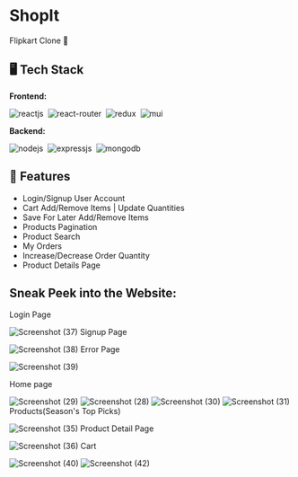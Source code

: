 # ShopIt
Flipkart Clone 🚀

## 🖥️ Tech Stack
**Frontend:**

![reactjs](https://img.shields.io/badge/React-20232A?style=for-the-badge&logo=react&logoColor=61DAFB)&nbsp;
![react-router](https://img.shields.io/badge/React_Router-CA4245?style=for-the-badge&logo=react-router&logoColor=white)&nbsp;
![redux](https://img.shields.io/badge/Redux-593D88?style=for-the-badge&logo=redux&logoColor=white)&nbsp;
![mui](https://img.shields.io/badge/Material--UI-0081CB?style=for-the-badge&logo=material-ui&logoColor=white)&nbsp;

**Backend:**

![nodejs](https://img.shields.io/badge/Node.js-43853D?style=for-the-badge&logo=node.js&logoColor=white)&nbsp;
![expressjs](https://img.shields.io/badge/Express.js-000000?style=for-the-badge&logo=express&logoColor=white)&nbsp;
![mongodb](https://img.shields.io/badge/MongoDB-4EA94B?style=for-the-badge&logo=mongodb&logoColor=white)&nbsp;

## 🚀 Features
- Login/Signup User Account
- Cart Add/Remove Items | Update Quantities
- Save For Later Add/Remove Items
- Products Pagination 
- Product Search
- My Orders 
- Increase/Decrease Order Quantity
- Product Details Page
 
 ## Sneak Peek into the Website:
 Login Page
 
 
 ![Screenshot (37)](https://github.com/meghanareddy1808/ShoppIt/assets/108571707/9f8ce721-a322-4696-a99c-7155ee3a4b9a)
 Signup Page
 
 
 ![Screenshot (38)](https://github.com/meghanareddy1808/ShoppIt/assets/108571707/6d76d1e6-ac62-49e7-bcbb-a56bcd72c7d4)
 Error Page
 
 ![Screenshot (39)](https://github.com/meghanareddy1808/ShoppIt/assets/108571707/f6b7b0ba-adf2-4d3c-abd5-2720894821b5)

Home page


![Screenshot (29)](https://github.com/meghanareddy1808/ShoppIt/assets/108571707/d862f28d-5a15-4567-807d-2dea35e142cd)
![Screenshot (28)](https://github.com/meghanareddy1808/ShoppIt/assets/108571707/1becacbe-d188-4686-b6da-e12d85c520a6)
![Screenshot (30)](https://github.com/meghanareddy1808/ShoppIt/assets/108571707/85cfa843-ec6e-43bf-b081-cf52321377bf)
![Screenshot (31)](https://github.com/meghanareddy1808/ShoppIt/assets/108571707/66b5443a-6c71-419d-877f-eed7269569b9)
Products(Season's Top Picks)


![Screenshot (35)](https://github.com/meghanareddy1808/ShoppIt/assets/108571707/f0fa1d5b-ae5e-4a97-81f3-62d23ad7f4fc)
Product Detail Page


![Screenshot (36)](https://github.com/meghanareddy1808/ShoppIt/assets/108571707/ec896d94-3b1c-4b9a-bf15-b6d1db75e9d1)
Cart

![Screenshot (40)](https://github.com/meghanareddy1808/ShoppIt/assets/108571707/1d397951-fa0c-4ff1-860c-3d71bdfbec70)
![Screenshot (42)](https://github.com/meghanareddy1808/ShoppIt/assets/108571707/9ec5e8b0-b190-40fa-a3e5-8f40f6d1f27b)









